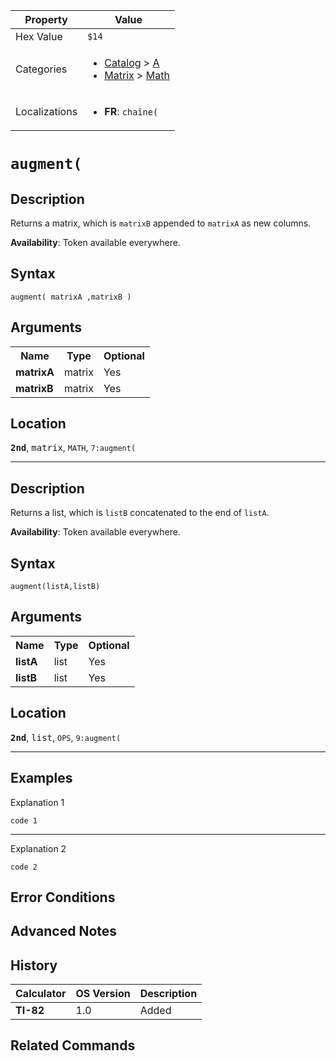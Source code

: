 | Property      | Value |
|---------------|-------|
| Hex Value     | `$14`|
| Categories    | <ul><li>[Catalog](<../categories/Catalog.md>) > [A](<../categories/Catalog.md#A>)</li><li>[Matrix](<../categories/Matrix.md>) > [Math](<../categories/Matrix.md#Math>)</li></ul> |
| Localizations | <ul><li><b>FR</b>: `chaîne(`</li></ul> |

# `augment(`

## Description
Returns a matrix, which is `matrixB` appended to `matrixA` as new columns.


<b>Availability</b>: Token available everywhere.

## Syntax
`augment( matrixA ,matrixB )`

## Arguments
<table>
<tr><th>Name</th><th>Type</th><th>Optional</th></tr>

<tr><td><b>matrixA</b></td><td>matrix</td><td>Yes</td></tr>

<tr><td><b>matrixB</b></td><td>matrix</td><td>Yes</td></tr>

</table>

## Location
<tt><kbd><b>2nd</b></kbd></tt>, <kbd>matrix</kbd>, `MATH`, `7:augment(`
<hr>

## Description
Returns a list, which is `listB` concatenated to the end of `listA`.


<b>Availability</b>: Token available everywhere.

## Syntax
`augment(listA,listB)`

## Arguments
<table>
<tr><th>Name</th><th>Type</th><th>Optional</th></tr>

<tr><td><b>listA</b></td><td>list</td><td>Yes</td></tr>

<tr><td><b>listB</b></td><td>list</td><td>Yes</td></tr>

</table>

## Location
<tt><kbd><b>2nd</b></kbd></tt>, <kbd>list</kbd>, `OPS`, `9:augment(`
<hr>

## Examples

Explanation 1
```ti-basic
code 1
```
---
Explanation 2
```ti-basic
code 2
```

## Error Conditions


## Advanced Notes


## History
| Calculator | OS Version | Description |
|------------|------------|-------------|
| <b>TI-82</b> | 1.0 | Added |

## Related Commands

